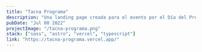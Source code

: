 ```yaml
---
title: "Tacna Programa"
description: "Una landing page creada para el evento por el Día del Programador y la agenda de ponencias"
pubDate: "Jul 08 2022"
projectImage: "/tacna-programa.png"
stack: ["sass", "astro", "vercel", "typescript"]
link: "https://tacna-programa.vercel.app/"
---
```

